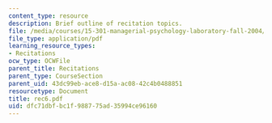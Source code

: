 ```yaml
---
content_type: resource
description: Brief outline of recitation topics.
file: /media/courses/15-301-managerial-psychology-laboratory-fall-2004/dfc71dbfbc1f988775ad35994ce96160_rec6.pdf
file_type: application/pdf
learning_resource_types:
- Recitations
ocw_type: OCWFile
parent_title: Recitations
parent_type: CourseSection
parent_uid: 43dc99eb-ace8-d15a-ac08-42c4b0488851
resourcetype: Document
title: rec6.pdf
uid: dfc71dbf-bc1f-9887-75ad-35994ce96160
---
```

